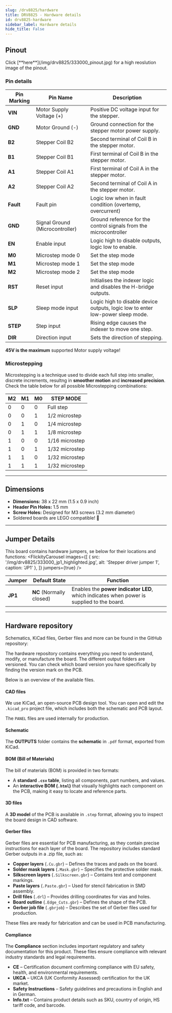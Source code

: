 ```yaml
---
slug: /drv8825/hardware 
title: DRV8825 - Hardware details
id: drv8825-hardware 
sidebar_label: Hardware details
hide_title: False
---
```


## Pinout

<CenteredImage src="/img/drv8825/333000_pinout.jpg" alt="Pinout" />
Click [**here**](/img/drv8825/333000_pinout.jpg) for a high reoslution image of the pinout.

### Pin details

| Pin Marking 	| Pin Name 	| Description 	|
|---	|---	|---	|
| **VIN** 	| Motor Supply Voltage (+) 	| Positive DC voltage input for the stepper. 	|
| **GND** 	| Motor Ground (-) 	| Ground connection for the stepper motor power supply. 	|
| **B2** 	| Stepper Coil B2 	| Second terminal of Coil B in the stepper motor. 	|
| **B1** 	| Stepper Coil B1 	| First terminal of Coil B in the stepper motor. 	|
| **A1** 	| Stepper Coil A1 	| First terminal of Coil A in the stepper motor. 	|
| **A2** 	| Stepper Coil A2 	| Second terminal of Coil A in the stepper motor. 	|
| **Fault** 	| Fault pin 	| Logic low when in fault condition (overtemp, overcurrent) 	|
| **GND** 	| Signal Ground (Microcontroller) 	| Ground reference for the control signals from the microcontroller 	|
| **EN** 	| Enable input 	| Logic high to disable outputs, logic low to enable. 	|
| **M0** 	| Microstep mode 0 	| Set the step mode 	|
| **M1** 	| Microstep mode 1 	| Set the step mode 	|
| **M2** 	| Microstep mode 2 	| Set the step mode 	|
| **RST** 	| Reset input 	| Initialises the indexer logic and disables the H-bridge outputs. 	|
| **SLP** 	| Sleep mode input 	| Logic high to disable device outputs, logic low to enter low-power sleep mode. 	|
| **STEP** 	| Step input 	| Rising edge causes the indexer to move one step. 	|
| **DIR** 	| Direction input 	| Sets the direction of stepping. 	|

<WarningBox>**45V is the maximum** supported Motor supply voltage!</WarningBox>


### Microstepping

Microstepping is a technique used to divide each full step into smaller, discrete increments, resultng in **smoother motion** and **increased precision**. Check the table below for all possible Microstepping combinations:

| **M2** 	| **M1** 	| **M0** 	| **STEP MODE** 	|
|---	|---	|---	|---	|
| 0 	| 0 	| 0 	| Full step 	|
| 0 	| 0 	| 1 	| 1/2 microstep 	|
| 0 	| 1 	| 0 	| 1/4 microstep 	|
| 0 	| 1 	| 1 	| 1/8 microstep 	|
| 1 	| 0 	| 0 	| 1/16 microstep 	|
| 1 	| 0 	| 1 	| 1/32 microstep 	|
| 1 	| 1 	| 0 	| 1/32 microstep 	|
| 1 	| 1 	| 1 	| 1/32 microstep 	|

---

## Dimensions

- **Dimensions:** 38 x 22 mm (1.5 x 0.9 inch)
- **Header Pin Holes:** 1.5 mm
- **Screw Holes:** Designed for M3 screws (3.2 mm diameter)
- Soldered boards are LEGO compatible! 🧱

---

## Jumper Details

This board contains hardware jumpers, se below for  their locations and functions:
<FlickityCarousel
  images={[
    { src: '/img/drv8825/333000_jp1_highlighted.jpg', alt: 'Stepper driver jumper 1', caption: 'JP1' },
  ]}
  jumpers={true}
/>

| Jumper 	| Default State 	| Function 	|
|---	|---	|---	|
| **JP1** 	| **NC** (Normally closed) 	| Enables the **power indicator LED**, which indicates when power is supplied to the board. 	|

---

## Hardware repository

Schematics, KiCad files, Gerber files and more can be found in the GitHub repository:

<QuickLink 
  title="Stepper-motor-driver-DRV8825-board-hardware-design" 
  description="Hardware design, BOM, gerbers and 3D files for Stepper-motor-driver-DRV8825-board designed by Soldered Electronics."
  url="https://github.com/SolderedElectronics/Stepper-motor-driver-DRV8825-board-hardware-design" 
/> 


The hardware repository contains everything you need to understand, modify, or manufacture the board. The different output folders are versioned. You can check which board version you have specifically by finding the version mark on the PCB.

Below is an overview of the available files.  

#### CAD files

We use KiCad, an open-source PCB design tool. You can open and edit the `.kicad_pro` project file, which includes both the schematic and PCB layout.  

The `PANEL` files are used internally for production.  

#### Schematic

The **OUTPUTS** folder contains the **schematic** in `.pdf` format, exported from KiCad.

#### BOM (Bill of Materials)

The bill of materials (BOM) is provided in two formats:  

- A **standard `.csv` table**, listing all components, part numbers, and values.  
- An **interactive BOM (`.html`)** that visually highlights each component on the PCB, making it easy to locate and reference parts.  


#### 3D files

A **3D model** of the PCB is available in `.step` format, allowing you to inspect the board design in CAD software.  

#### Gerber files 

Gerber files are essential for PCB manufacturing, as they contain precise instructions for each layer of the board. The repository includes standard Gerber outputs in a .zip file, such as:  

- **Copper layers** (`.Cu.gbr`) – Defines the traces and pads on the board.  
- **Solder mask layers** (`.Mask.gbr`) – Specifies the protective solder mask.  
- **Silkscreen layers** (`.Silkscreen.gbr`) – Contains text and component markings.  
- **Paste layers** (`.Paste.gbr`) – Used for stencil fabrication in SMD assembly.  
- **Drill files** (`.drl`) – Provides drilling coordinates for vias and holes.  
- **Board outline** (`.Edge_Cuts.gbr`) – Defines the shape of the PCB.  
- **Gerber job file** (`.gbrjob`) – Describes the set of Gerber files used for production.  

These files are ready for fabrication and can be used in PCB manufacturing.

#### Compliance  

The **Compliance** section includes important regulatory and safety documentation for this product. These files ensure compliance with relevant industry standards and legal requirements.  

- **CE** – Certification document confirming compliance with EU safety, health, and environmental requirements.  
- **UKCA** – UKCA (UK Conformity Assessed) certification for the UK market.  
- **Safety Instructions** – Safety guidelines and precautions in English and in German.
- **Info.txt** – Contains product details such as SKU, country of origin, HS tariff code, and barcode.  

